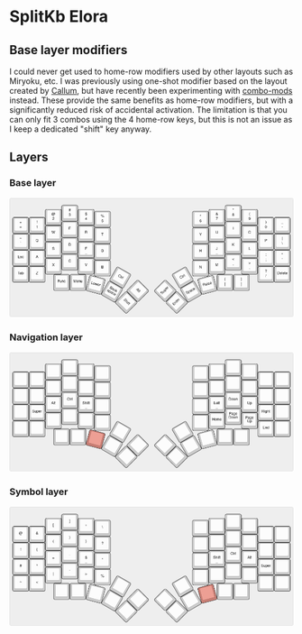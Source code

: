 # SplitKb Elora

## Base layer modifiers

I could never get used to home-row modifiers used by other layouts such as Miryoku, etc. I was previously using one-shot modifier based on the layout created by [Callum](https://github.com/callum-oakley/qmk_firmware/tree/master/users/callum), but have recently been experimenting with [combo-mods](https://jasoncarloscox.com/writing/combo-mods/) instead. These provide the same benefits as home-row modifiers, but with a significantly reduced risk of accidental activation. The limitation is that you can only fit 3 combos using the 4 home-row keys, but this is not an issue as I keep a dedicated "shift" key anyway.

## Layers

### Base layer

![Elora base layer](https://github.com/eotsn/keyboards/blob/main/elora/elora-base-layer.png)

### Navigation layer

![Elora navigation layer](https://github.com/eotsn/keyboards/blob/main/elora/elora-navigation-layer.png)

### Symbol layer

![Elora symbol layer](https://github.com/eotsn/keyboards/blob/main/elora/elora-symbol-layer.png)
